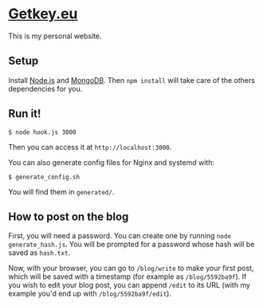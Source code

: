 # [Getkey.eu](https://getkey.eu)

This is my personal website.

## Setup

Install [Node.js](https://nodejs.org/) and [MongoDB](https://www.mongodb.org/). Then `npm install` will take care of the others dependencies for you.

## Run it! 

```
$ node hook.js 3000
```

Then you can access it at `http://localhost:3000`.

You can also generate config files for Nginx and systemd with:

```
$ generate_config.sh
```

You will find them in `generated/`.

## How to post on the blog

First, you will need a password.
You can create one by running `node generate_hash.js`. You will be prompted for a password whose hash will be saved as `hash.txt`.

Now, with your browser, you can go to `/blog/write` to make your first post, which will be saved with a timestamp (for example as `/blog/5592ba9f`).
If you wish to edit your blog post, you can append `/edit` to its URL (with my example you'd end up with `/blog/5592ba9f/edit`).
